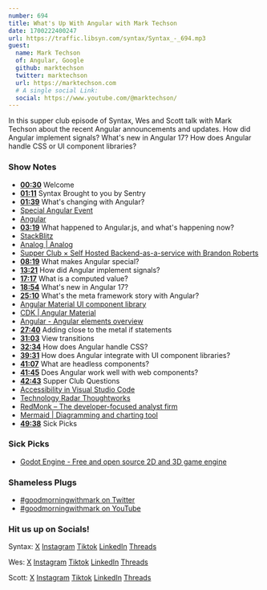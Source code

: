```yaml
---
number: 694
title: What's Up With Angular with Mark Techson
date: 1700222400247
url: https://traffic.libsyn.com/syntax/Syntax_-_694.mp3
guest:
  name: Mark Techson
  of: Angular, Google
  github: marktechson
  twitter: marktechson
  url: https://marktechson.com
  # A single social Link:
  social: https://www.youtube.com/@marktechson/
---
```


In this supper club episode of Syntax, Wes and Scott talk with Mark Techson about the recent Angular announcements and updates. How did Angular implement signals? What's new in Angular 17? How does Angular handle CSS or UI component libraries?

### Show Notes

- **[00:30](#t=00:30)** Welcome
- **[01:11](#t=01:11)** Syntax Brought to you by Sentry
- **[01:39](#t=01:39)** What's changing with Angular?
- [Special Angular Event](https://www.youtube.com/watch?v=Wq6GpTZ7AX0)
- [Angular](https://angular.dev/)
- **[03:19](#t=03:19)** What happened to Angular.js, and what's happening now?
- [StackBlitz](https://stackblitz.com/)
- [Analog | Analog](https://analogjs.org/)
- [Supper Club × Self Hosted Backend-as-a-service with Brandon Roberts](https://syntax.fm/*how/502/supper-club-self-hosted-backend-as-a-service-with-brandon-roberts)
- **[08:19](#t=08:19)** What makes Angular special?
- **[13:21](#t=13:21)** How did Angular implement signals?
- **[17:17](#t=17:17)** What is a computed value?
- **[18:54](#t=18:54)** What's new in Angular 17?
- **[25:10](#t=25:10)** What's the meta framework story with Angular?
- [Angular Material UI component library](https://material.angular.io/)
- [CDK | Angular Material](https://material.angular.io/cdk/categories)
- [Angular - Angular elements overview](https://angular.io/guide/elements)
- **[27:40](#t=27:40)** Adding close to the metal if statements
- **[31:03](#t=31:03)** View transitions
- **[32:34](#t=32:34)** How does Angular handle CSS?
- **[39:31](#t=39:31)** How does Angular integrate with UI component libraries?
- **[41:07](#t=41:07)** What are headless components?
- **[41:45](#t=41:45)** Does Angular work well with web components?
- **[42:43](#t=42:43)** Supper Club Questions
- [Accessibility in Visual Studio Code](https://code.visualstudio.com/docs/editor/*ccessibility#:~:text=level%20by%2020%25.-,High%20Contrast%20theme,*elect%20the%20High%20Contrast%20theme.)
- [Technology Radar Thoughtworks](https://www.thoughtworks.com/en-ca/radar)
- [RedMonk – The developer-focused analyst firm](https://redmonk.com/)
- [Mermaid | Diagramming and charting tool](https://mermaid.js.org/)
- **[49:38](#t=49:38)** Sick Picks

### Sick Picks

- [Godot Engine - Free and open source 2D and 3D game engine](https://godotengine.org/)

### Shameless Plugs

- [#goodmorningwithmark on Twitter](https://twitter.com/search?q=%23goodmorningwithmark&src=typed_query)
- [#goodmorningwithmark on YouTube](https://www.youtube.com/results?search_query=%23goodmorningwithmark)

### Hit us up on Socials!

Syntax: [X](https://twitter.com/syntaxfm) [Instagram](https://www.instagram.com/syntax_fm/) [Tiktok](https://www.tiktok.com/@syntaxfm) [LinkedIn](https://www.linkedin.com/company/96077407/admin/feed/posts/) [Threads](https://www.threads.net/@syntax_fm)

Wes: [X](https://twitter.com/wesbos) [Instagram](https://www.instagram.com/wesbos/) [Tiktok](https://www.tiktok.com/@wesbos) [LinkedIn](https://www.linkedin.com/in/wesbos/) [Threads](https://www.threads.net/@wesbos)

Scott: [X](https://twitter.com/stolinski) [Instagram](https://www.instagram.com/stolinski/) [Tiktok](https://www.tiktok.com/@stolinski) [LinkedIn](https://www.linkedin.com/in/stolinski/) [Threads](https://www.threads.net/@stolinski)
